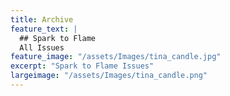 ```yaml
---
title: Archive
feature_text: |
  ## Spark to Flame
  All Issues
feature_image: "/assets/Images/tina_candle.jpg"
excerpt: "Spark to Flame Issues"
largeimage: "/assets/Images/tina_candle.png"
---
```

<!---
<img src="/assets/Images/S2F_IssueOne_CoverArt_Renato_Paucar.png" alt="Issue One Cover Art" style="height: 396px; width:306px;"/>

[Issue One](https://atmars77.github.io/assets/Issues/Spark_to_Flame_Issue_One_July_2023.pdf)
-->